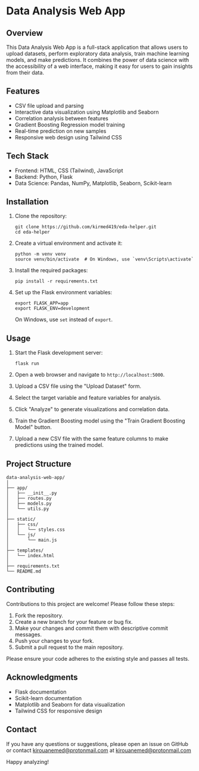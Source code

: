 # Data Analysis Web App

## Overview

This Data Analysis Web App is a full-stack application that allows users to upload datasets, perform exploratory data analysis, train machine learning models, and make predictions. It combines the power of data science with the accessibility of a web interface, making it easy for users to gain insights from their data.

## Features

- CSV file upload and parsing
- Interactive data visualization using Matplotlib and Seaborn
- Correlation analysis between features
- Gradient Boosting Regression model training
- Real-time prediction on new samples
- Responsive web design using Tailwind CSS

## Tech Stack

- Frontend: HTML, CSS (Tailwind), JavaScript
- Backend: Python, Flask
- Data Science: Pandas, NumPy, Matplotlib, Seaborn, Scikit-learn

## Installation

1. Clone the repository:
   ```
   git clone https://github.com/kirmed419/eda-helper.git
   cd eda-helper
   ```

2. Create a virtual environment and activate it:
   ```
   python -m venv venv
   source venv/bin/activate  # On Windows, use `venv\Scripts\activate`
   ```

3. Install the required packages:
   ```
   pip install -r requirements.txt
   ```

4. Set up the Flask environment variables:
   ```
   export FLASK_APP=app
   export FLASK_ENV=development
   ```
   On Windows, use `set` instead of `export`.

## Usage

1. Start the Flask development server:
   ```
   flask run
   ```

2. Open a web browser and navigate to `http://localhost:5000`.

3. Upload a CSV file using the "Upload Dataset" form.

4. Select the target variable and feature variables for analysis.

5. Click "Analyze" to generate visualizations and correlation data.

6. Train the Gradient Boosting model using the "Train Gradient Boosting Model" button.

7. Upload a new CSV file with the same feature columns to make predictions using the trained model.

## Project Structure

```
data-analysis-web-app/
│
├── app/
│   ├── __init__.py
│   ├── routes.py
│   ├── models.py
│   └── utils.py
│
├── static/
│   ├── css/
│   │   └── styles.css
│   └── js/
│       └── main.js
│
├── templates/
│   └── index.html
│
├── requirements.txt
└── README.md
```

## Contributing

Contributions to this project are welcome! Please follow these steps:

1. Fork the repository.
2. Create a new branch for your feature or bug fix.
3. Make your changes and commit them with descriptive commit messages.
4. Push your changes to your fork.
5. Submit a pull request to the main repository.

Please ensure your code adheres to the existing style and passes all tests.

## Acknowledgments

- Flask documentation
- Scikit-learn documentation
- Matplotlib and Seaborn for data visualization
- Tailwind CSS for responsive design

## Contact

If you have any questions or suggestions, please open an issue on GitHub or contact kirouanemed@protonmail.com at kirouanemed@protonmail.com

Happy analyzing!
